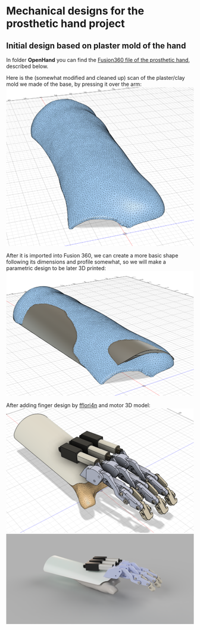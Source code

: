 # Mechanical designs for the prosthetic hand project

## Initial design based on plaster mold of the hand

In folder **OpenHand** you can find the [Fusion360 file of the prosthetic hand](OpenHand.f3d), described below.

Here is the (somewhat modified and cleaned up) scan of the plaster/clay mold we made of the base, by pressing it over the arm:
![Plaster mold](images/PlasterMoldScan.png)

After it is imported into Fusion 360, we can create a more basic shape following its dimensions and profile somewhat, so we will make a parametric design to be later 3D printed:
![Initial base model](images/InitialBaseFromScan.png)

After adding finger design by [fflori4n](https://github.com/fflori4n) and motor 3D model:
![First prototype idea](images/FirstPrototypeIdea.png)
![First prototype idea render](images/FirstPrototypeRender.png)
